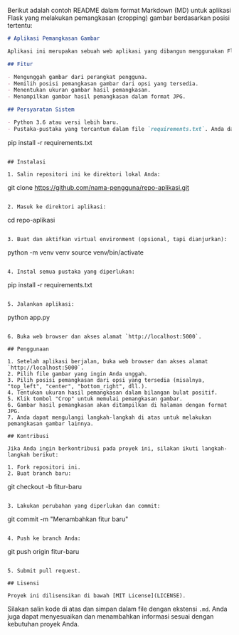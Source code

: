 Berikut adalah contoh README dalam format Markdown (MD) untuk aplikasi Flask yang melakukan pemangkasan (cropping) gambar berdasarkan posisi tertentu:

```md
# Aplikasi Pemangkasan Gambar

Aplikasi ini merupakan sebuah web aplikasi yang dibangun menggunakan Flask untuk melakukan pemangkasan (cropping) gambar berdasarkan posisi yang ditentukan. Aplikasi ini memungkinkan pengguna untuk mengunggah gambar, memilih posisi pemangkasan, dan menentukan ukuran hasil pemangkasan.

## Fitur

- Mengunggah gambar dari perangkat pengguna.
- Memilih posisi pemangkasan gambar dari opsi yang tersedia.
- Menentukan ukuran gambar hasil pemangkasan.
- Menampilkan gambar hasil pemangkasan dalam format JPG.

## Persyaratan Sistem

- Python 3.6 atau versi lebih baru.
- Pustaka-pustaka yang tercantum dalam file `requirements.txt`. Anda dapat menginstalnya dengan menjalankan perintah berikut:

  ```
  pip install -r requirements.txt
  ```

## Instalasi

1. Salin repositori ini ke direktori lokal Anda:

   ```
   git clone https://github.com/nama-pengguna/repo-aplikasi.git
   ```

2. Masuk ke direktori aplikasi:

   ```
   cd repo-aplikasi
   ```

3. Buat dan aktifkan virtual environment (opsional, tapi dianjurkan):

   ```
   python -m venv venv
   source venv/bin/activate
   ```

4. Instal semua pustaka yang diperlukan:

   ```
   pip install -r requirements.txt
   ```

5. Jalankan aplikasi:

   ```
   python app.py
   ```

6. Buka web browser dan akses alamat `http://localhost:5000`.

## Penggunaan

1. Setelah aplikasi berjalan, buka web browser dan akses alamat `http://localhost:5000`.
2. Pilih file gambar yang ingin Anda unggah.
3. Pilih posisi pemangkasan dari opsi yang tersedia (misalnya, "top_left", "center", "bottom_right", dll.).
4. Tentukan ukuran hasil pemangkasan dalam bilangan bulat positif.
5. Klik tombol "Crop" untuk memulai pemangkasan gambar.
6. Gambar hasil pemangkasan akan ditampilkan di halaman dengan format JPG.
7. Anda dapat mengulangi langkah-langkah di atas untuk melakukan pemangkasan gambar lainnya.

## Kontribusi

Jika Anda ingin berkontribusi pada proyek ini, silakan ikuti langkah-langkah berikut:

1. Fork repositori ini.
2. Buat branch baru:

   ```
   git checkout -b fitur-baru
   ```

3. Lakukan perubahan yang diperlukan dan commit:

   ```
   git commit -m "Menambahkan fitur baru"
   ```

4. Push ke branch Anda:

   ```
   git push origin fitur-baru
   ```

5. Submit pull request.

## Lisensi

Proyek ini dilisensikan di bawah [MIT License](LICENSE).
```

Silakan salin kode di atas dan simpan dalam file dengan ekstensi `.md`. Anda juga dapat menyesuaikan dan menambahkan informasi sesuai dengan kebutuhan proyek Anda.